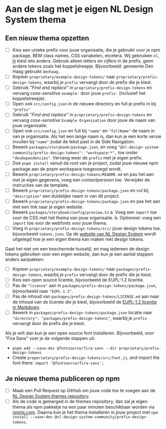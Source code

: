 # Aan de slag met je eigen NL Design System thema

## Een nieuw thema opzetten

- [ ] Kies een unieke prefix voor jouw organisatie, die je gebruikt voor je npm package, BEM class names, CSS variabelen, etcetera. Wij gebruiken `nl`, jij kiest iets anders. Gebruik alleen letters en cijfers in de prefix, geen andere tekens zoals het koppelstreepje. Bijvoorbeeld: gemeente Den Haag gebruikt `denhaag`.
- [ ] Kopieer `proprietary/example-design-tokens/` naar `proprietary/prefix-design-tokens`, waarbij je `prefix` vervangt door de prefix die je kiest.
- [ ] Gebruik "_Find and replace_" in `proprietary/prefix-design-tokens` en vervang _case-sensitive_ `example-` door jouw `prefix-` (inclusief het koppelstreepje).
- [ ] Open ook `src/config.json` in de nieuwe directory en full je prefix in bij `"prefix"`
- [ ] Gebruik "_Find and replace_" in `proprietary/prefix-design-tokens` en vervang _case-sensitive_ `Example Organisation` door jouw de naam van jouw organisatie.
- [ ] Open ook `src/config.json` en full bij `"name"` en `"fullName"` de naam in van je organisatie. Als het een lange naam is, dan kun je een korte versie invullen bij `"name"` zodat de tekst past in de Side Navigation.
- [ ] Bewerk `packages/storybook/package.json`, en voeg `"@nl-design-system-community/prefix-design-tokens": "workspace:*",` toe onder `"devDependencies"`. Vervang weer de `prefix` met je eigen prefix.
- [ ] Doe `pnpm install` vanuit de root van je project, zodat jouw nieuwe npm package aan de pnpm workspace toegevoegd wordt.
- [ ] Bewerk `proprietary/prefix-design-tokens/README.md` en pas het aan met je eigen gegevens, voeg een contactpersoon toe. Verwijder de instructies van de template.
- [ ] Bewerk `proprietary/prefix-design-tokens/package.json` en vul bij `"description"` een duidelijke naam in van dit project.
- [ ] Bewerk `proprietary/prefix-design-tokens/package.json` en pas het aan met een link naar je eigen website.
- [ ] Bewerk `packages/storybook/config/preview.ts`
      a. Voeg een `import` toe voor de CSS met het thema van jouw organisatie.
      b. Optioneel: voeg een `import` toe voor de webfonts voor jouw thema.
- [ ] Voeg in `proprietary/prefix-design-tokens/src/` jouw design tokens toe, bijvoorbeeld `tokens.json`. Op de [website van NL Design System](https://nldesignsystem.nl/) wordt uitgelegd hoe je een eigen thema kan maken met design tokens.

Gaat het niet om een beschermde huisstijl, en mag iedereen de design tokens gebruiken voor een eigen website, dan kun je een aantal stappen anders aanpakken:

- [ ] Kopieer `proprietary/example-design-tokens/` naar `packages/prefix-design-tokens`, waarbij je `prefix` vervangt door de prefix die je kiest.
- [ ] Kies een open source licentie, bijvoorbeeld de EUPL-1.2 licentie.
- [ ] Pas de `"license"` aan in `packages/prefix-design-tokens/package.json`, bijvoorbeeld naar `"EUPL-1.2"`.
- [ ] Pas de inhoud van `packages/prefix-design-tokens/LICENSE.md` aan naar de inhoud van de licentie die je kiest, bijvoorbeeld de [EUPL-1.2 licentie in Markdown](../../LICENSE.md).
- [ ] Bewerk in `packages/prefix-design-tokens/package.json` locatie naar `"directory": "packages/prefix-design-tokens"`, waarbij je `prefix` vervangt door de prefix die je kiest.

Als je wilt dan kun je een open source font installeren. Bijvoorbeeld, voor "Fira Sans" voer je de volgende stappen uit:

- `pnpm add --save-dev @fontsource/fira-sans --dir proprietary/prefix-design-tokens`
- Create `properietary/prefix-design-tokens/src/font.js`, and import the font there: `import '@fontsource/fira-sans';`

## Je nieuwe thema publiceren op npm

- [ ] Maak een Pull Request op GitHub om jouw code toe te voegen aan de [NL Design System themes repository](http://github.com/nl-design-system/themes).
- [ ] Als de code is gemerged in de themes repository, dan zal je eigen thema als npm pakketje na een paar minuten beschikbaar worden via [npmjs.com](http://npmjs.com). Daarna kun je het thema installeren in jouw project met `npm install --save-dev @nl-design-system-community/prefix-design-tokens`.

